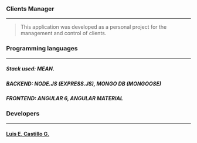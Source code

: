 ### Clients Manager
____
>This application was developed as a personal project for the management and control of clients.


### Programming languages
____
##### Stack used: MEAN.
##### BACKEND: NODE.JS (EXPRESS.JS), MONGO DB (MONGOOSE)
##### FRONTEND: ANGULAR 6, ANGULAR MATERIAL

### Developers
____
#### [Luis E. Castillo G.](http://github.com/CastilloLuis)